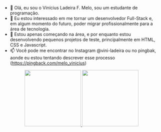 - 👋 Olá, eu sou o Vinícius Ladeira F. Melo, sou um estudante de programação. 
- 👀 Eu estou interessado em me tornar um desenvolvedor Full-Stack e, em algum momento do futuro, poder migrar profissionalmente para a área de tecnologia. 
- 🌱 Estou apenas começando na área, e por enquanto estou desenvolvendo pequenos projetos de teste, principalmente em HTML, CSS e Javascript. 
- 📫 Você pode me encontrar no Instagram @vini-ladeira ou no pingbak, aonde eu estou tentando descrever esse processo (https://pingback.com/melo_vinicius)

<div align="center">
  <a href="https://github.com/rafaballerini">
  <img height="180em" src="https://github-readme-stats.vercel.app/api?username=vini-ladeira&show_icons=true&theme=gotham&include_all_commits=true&count_private=true"/>
  <img height="180em" src="https://github-readme-stats.vercel.app/api/top-langs/?username=vini-ladeira&layout=compact&langs_count=7&theme=gotham"/>
</div>
